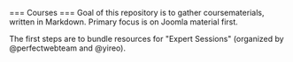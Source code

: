 === Courses ===
Goal of this repository is to gather coursematerials, written in Markdown. Primary focus is on Joomla material first.

The first steps are to bundle resources for "Expert Sessions" (organized by @perfectwebteam and @yireo).
